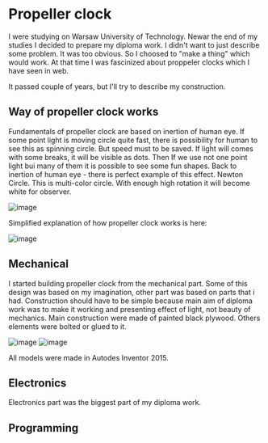 # Propeller clock

I were studying on Warsaw University of Technology. Newar the end of my studies I decided to prepare my diploma work. I didn't want to just describe some problem. It was too obvious. So I choosed to "make a thing" which would work. At that time I was fascinized about proppeler clocks which I have seen in web. 

It passed couple of years, but I'll try to describe my construction.

## Way of propeller clock works

Fundamentals of propeller clock are based on inertion of human eye. If some point light is moving circle quite fast, there is possibility for human to see this as spinning circle. But speed must to be saved.
If light will comes with some breaks, it will be visible as dots.
Then If we use not one point light bui many of them it is possible to see some fun shapes.
Back to inertion of human eye - there is perfect example of this effect. Newton Circle. This is multi-color circle. With enough high rotation it will become white for observer.

![image](https://github.com/andrzejborowy/projects/assets/72155321/96cdd1f2-7bff-4be8-96fa-5462c1fc04ff)

Simplified explanation of how propeller clock works is here:

![image](https://github.com/andrzejborowy/projects/assets/72155321/192a8bd9-7989-4d1e-bb7f-2e778bed06e7)

## Mechanical

I started building propeller clock from the mechanical part. Some of this design was based on my imagination, other part was based on parts that i had.
Construction should have to be simple because main aim of diploma work was to make it working and presenting effect of light, not beauty of mechanics.
Main construction were made of painted black plywood. Others elements were bolted or glued to it.

![image](https://github.com/andrzejborowy/projects/assets/72155321/31bab016-a3ac-4016-94d3-24f258f32e6d)
![image](https://github.com/andrzejborowy/projects/assets/72155321/411dff9a-f274-4758-b85d-060d8a5ed3d1)

All models were made in Autodes Inventor 2015.



## Electronics

Electronics part was the biggest part of my diploma work.






## Programming
